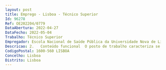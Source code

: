 ```yaml
--- 
layout: post
title: Emprego - Lisboa - Técnico Superior
Id: 96278
Ref: OE202204/0779
DataAbertura: 2022-04-27
DataFecho: 2022-05-04
Trabalho: Técnico Superior
Empregador: Escola Nacional de Saúde Pública da Universidade Nova de Lisboa - NOVA National School of Public Hea
Descricao: 2.	Conteúdo funcional  O posto de trabalho caracteriza se pelo desempenho das funções definidas no Regulamento dos Serviços da ENSP, cujo conteúdo funcional abrange, nomeadamente, o exercício das seguintes competências  •	Prestar apoio técnico administrativo à direção e aos órgãos de gestão  •	Secretariar as reuniões dos órgãos de gestão  •	Proceder à expedição das convocatórias legais para as reuniões dos órgãos de gestão •	Conservar, guardar e manter em ordem as atas das reuniões e toda a documentação pertencente aos órgãos de gestão •	Prestar assessoria jurídica aos órgãos da ENSP, nomeadamente através de informações, de emissão de pareceres e da redação de documentos •	Colaborar na preparação, revisão e interpretação de documentos normativos e outros, nomeadamente, estatutos, regulamentos, protocolos, acordos, convénios e contratos de diversa natureza •	Prestar apoio jurídico em processos em que a ENSP seja parte, nomeadamente processos concursais dirigidos a pessoal docente, não docente, investigadores e bolseiros  •	Assegurar a recolha, tratamento e difusão da legislação, jurisprudência e doutrina relevante na prossecução das atribuições da ENSP •	Exercer as funções decorrentes do exercício de poderes processuais judiciais que lhe forem conferidos.
CodigoPostal: 1600-560 LISBOA
Concelho: Lisboa
Distrito: Lisboa
--- 
```

